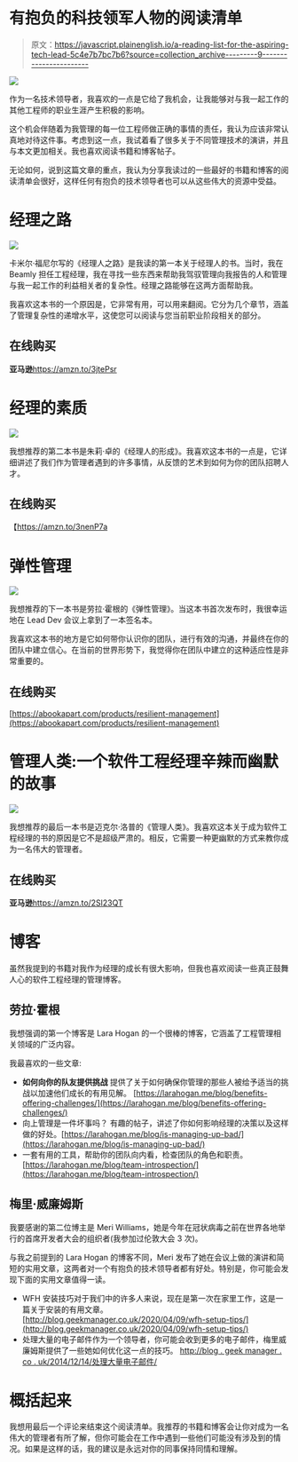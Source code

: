 # 有抱负的科技领军人物的阅读清单

> 原文：<https://javascript.plainenglish.io/a-reading-list-for-the-aspiring-tech-lead-5c4e7b7bc7b6?source=collection_archive---------9----------------------->

![](img/8e076b4f72eaa06274b136c1162674f8.png)

作为一名技术领导者，我喜欢的一点是它给了我机会，让我能够对与我一起工作的其他工程师的职业生涯产生积极的影响。

这个机会伴随着为我管理的每一位工程师做正确的事情的责任，我认为应该非常认真地对待这件事。考虑到这一点，我试着看了很多关于不同管理技术的演讲，并且与本文更加相关。我也喜欢阅读书籍和博客帖子。

无论如何，说到这篇文章的重点，我认为分享我读过的一些最好的书籍和博客的阅读清单会很好，这样任何有抱负的技术领导者也可以从这些伟大的资源中受益。

# 经理之路

![](img/734b4db604bf25ae27f1a11f01409a4d.png)

卡米尔·福尼尔写的《经理人之路》是我读的第一本关于经理人的书。当时，我在 Beamly 担任工程经理，我在寻找一些东西来帮助我驾驭管理向我报告的人和管理与我一起工作的利益相关者的复杂性。经理之路能够在这两方面帮助我。

我喜欢这本书的一个原因是，它非常有用，可以用来翻阅。它分为几个章节，涵盖了管理复杂性的递增水平，这使您可以阅读与您当前职业阶段相关的部分。

## 在线购买

**亚马逊**https://amzn.to/3jtePsr

# 经理的素质

![](img/ce0a8ba351183c9cb88ec77d99021049.png)

我想推荐的第二本书是朱莉·卓的《经理人的形成》。我喜欢这本书的一点是，它详细讲述了我们作为管理者遇到的许多事情，从反馈的艺术到如何为你的团队招聘人才。

## 在线购买

【https://amzn.to/3nenP7a 

# 弹性管理

![](img/6633d5edf1e39fc20741be87be0d9ed4.png)

我想推荐的下一本书是劳拉·霍根的《弹性管理》。当这本书首次发布时，我很幸运地在 Lead Dev 会议上拿到了一本签名本。

我喜欢这本书的地方是它如何带你认识你的团队，进行有效的沟通，并最终在你的团队中建立信心。在当前的世界形势下，我觉得你在团队中建立的这种适应性是非常重要的。

## 在线购买

[https://abookapart.com/products/resilient-management](https://abookapart.com/products/resilient-management)

# 管理人类:一个软件工程经理辛辣而幽默的故事

![](img/f446092a4f3688cd517884fa6273bdb4.png)

我想推荐的最后一本书是迈克尔·洛普的《管理人类》。我喜欢这本关于成为软件工程经理的书的原因是它不是超级严肃的。相反，它需要一种更幽默的方式来教你成为一名伟大的管理者。

## 在线购买

**亚马逊**https://amzn.to/2Sl23QT

# 博客

虽然我提到的书籍对我作为经理的成长有很大影响，但我也喜欢阅读一些真正鼓舞人心的软件工程经理的管理博客。

## 劳拉·霍根

我想强调的第一个博客是 Lara Hogan 的一个很棒的博客，它涵盖了工程管理相关领域的广泛内容。

我最喜欢的一些文章:

*   **如何向你的队友提供挑战** 提供了关于如何确保你管理的那些人被给予适当的挑战以加速他们成长的有用见解。 [https://larahogan.me/blog/benefits-offering-challenges/](https://larahogan.me/blog/benefits-offering-challenges/)
*   向上管理是一件坏事吗？
    有趣的帖子，讲述了你如何影响经理的决策以及这样做的好处。[https://larahogan.me/blog/is-managing-up-bad/](https://larahogan.me/blog/is-managing-up-bad/)
*   一套有用的工具，帮助你的团队向内看，检查团队的角色和职责。
    [https://larahogan.me/blog/team-introspection/](https://larahogan.me/blog/team-introspection/)

## 梅里·威廉姆斯

我要感谢的第二位博主是 Meri Williams，她是今年在冠状病毒之前在世界各地举行的首席开发者大会的组织者(我参加过伦敦大会 3 次)。

与我之前提到的 Lara Hogan 的博客不同，Meri 发布了她在会议上做的演讲和简短的实用文章，这两者对一个有抱负的技术领导者都有好处。特别是，你可能会发现下面的实用文章值得一读。

*   WFH 安装技巧对于我们中的许多人来说，现在是第一次在家里工作，这是一篇关于安装的有用文章。
    [http://blog.geekmanager.co.uk/2020/04/09/wfh-setup-tips/](http://blog.geekmanager.co.uk/2020/04/09/wfh-setup-tips/)
*   处理大量的电子邮件作为一个领导者，你可能会收到更多的电子邮件，梅里威廉姆斯提供了一些她如何优化这一点的技巧。
    [http://blog . geek manager . co . uk/2014/12/14/处理大量电子邮件/](http://blog.geekmanager.co.uk/2014/12/14/dealing-with-lots-of-email/)

# 概括起来

我想用最后一个评论来结束这个阅读清单。我推荐的书籍和博客会让你对成为一名伟大的管理者有所了解，但你可能会在工作中遇到一些他们可能没有涉及到的情况。如果是这样的话，我的建议是永远对你的同事保持同情和理解。